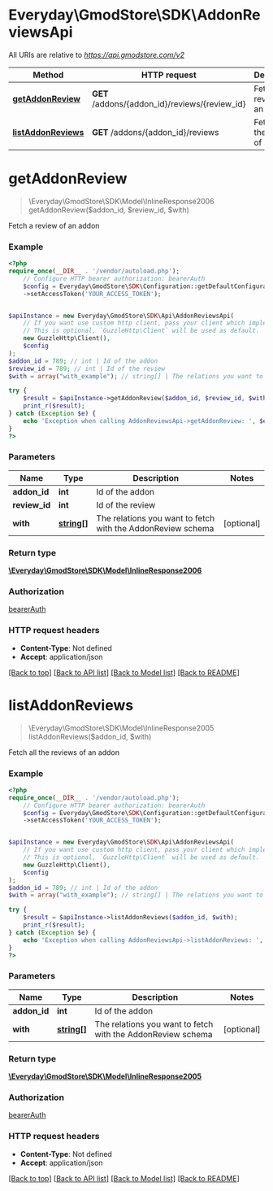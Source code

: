 # Everyday\GmodStore\SDK\AddonReviewsApi

All URIs are relative to *https://api.gmodstore.com/v2*

Method | HTTP request | Description
------------- | ------------- | -------------
[**getAddonReview**](AddonReviewsApi.md#getaddonreview) | **GET** /addons/{addon_id}/reviews/{review_id} | Fetch a review of an addon
[**listAddonReviews**](AddonReviewsApi.md#listaddonreviews) | **GET** /addons/{addon_id}/reviews | Fetch all the reviews of an addon

# **getAddonReview**
> \Everyday\GmodStore\SDK\Model\InlineResponse2006 getAddonReview($addon_id, $review_id, $with)

Fetch a review of an addon

### Example
```php
<?php
require_once(__DIR__ . '/vendor/autoload.php');
    // Configure HTTP bearer authorization: bearerAuth
    $config = Everyday\GmodStore\SDK\Configuration::getDefaultConfiguration()
    ->setAccessToken('YOUR_ACCESS_TOKEN');


$apiInstance = new Everyday\GmodStore\SDK\Api\AddonReviewsApi(
    // If you want use custom http client, pass your client which implements `GuzzleHttp\ClientInterface`.
    // This is optional, `GuzzleHttp\Client` will be used as default.
    new GuzzleHttp\Client(),
    $config
);
$addon_id = 789; // int | Id of the addon
$review_id = 789; // int | Id of the review
$with = array("with_example"); // string[] | The relations you want to fetch with the AddonReview schema

try {
    $result = $apiInstance->getAddonReview($addon_id, $review_id, $with);
    print_r($result);
} catch (Exception $e) {
    echo 'Exception when calling AddonReviewsApi->getAddonReview: ', $e->getMessage(), PHP_EOL;
}
?>
```

### Parameters

Name | Type | Description  | Notes
------------- | ------------- | ------------- | -------------
 **addon_id** | **int**| Id of the addon |
 **review_id** | **int**| Id of the review |
 **with** | [**string[]**](../Model/string.md)| The relations you want to fetch with the AddonReview schema | [optional]

### Return type

[**\Everyday\GmodStore\SDK\Model\InlineResponse2006**](../Model/InlineResponse2006.md)

### Authorization

[bearerAuth](../../README.md#bearerAuth)

### HTTP request headers

 - **Content-Type**: Not defined
 - **Accept**: application/json

[[Back to top]](#) [[Back to API list]](../../README.md#documentation-for-api-endpoints) [[Back to Model list]](../../README.md#documentation-for-models) [[Back to README]](../../README.md)

# **listAddonReviews**
> \Everyday\GmodStore\SDK\Model\InlineResponse2005 listAddonReviews($addon_id, $with)

Fetch all the reviews of an addon

### Example
```php
<?php
require_once(__DIR__ . '/vendor/autoload.php');
    // Configure HTTP bearer authorization: bearerAuth
    $config = Everyday\GmodStore\SDK\Configuration::getDefaultConfiguration()
    ->setAccessToken('YOUR_ACCESS_TOKEN');


$apiInstance = new Everyday\GmodStore\SDK\Api\AddonReviewsApi(
    // If you want use custom http client, pass your client which implements `GuzzleHttp\ClientInterface`.
    // This is optional, `GuzzleHttp\Client` will be used as default.
    new GuzzleHttp\Client(),
    $config
);
$addon_id = 789; // int | Id of the addon
$with = array("with_example"); // string[] | The relations you want to fetch with the AddonReview schema

try {
    $result = $apiInstance->listAddonReviews($addon_id, $with);
    print_r($result);
} catch (Exception $e) {
    echo 'Exception when calling AddonReviewsApi->listAddonReviews: ', $e->getMessage(), PHP_EOL;
}
?>
```

### Parameters

Name | Type | Description  | Notes
------------- | ------------- | ------------- | -------------
 **addon_id** | **int**| Id of the addon |
 **with** | [**string[]**](../Model/string.md)| The relations you want to fetch with the AddonReview schema | [optional]

### Return type

[**\Everyday\GmodStore\SDK\Model\InlineResponse2005**](../Model/InlineResponse2005.md)

### Authorization

[bearerAuth](../../README.md#bearerAuth)

### HTTP request headers

 - **Content-Type**: Not defined
 - **Accept**: application/json

[[Back to top]](#) [[Back to API list]](../../README.md#documentation-for-api-endpoints) [[Back to Model list]](../../README.md#documentation-for-models) [[Back to README]](../../README.md)

